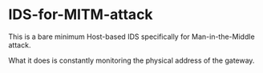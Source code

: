 # IDS-for-MITM-attack
This is a bare minimum Host-based IDS specifically for Man-in-the-Middle attack.

What it does is constantly monitoring the physical address of the gateway.
